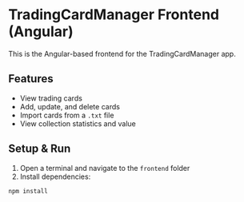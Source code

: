 # TradingCardManager Frontend (Angular)

This is the Angular-based frontend for the TradingCardManager app.

## Features

- View trading cards
- Add, update, and delete cards
- Import cards from a `.txt` file
- View collection statistics and value

## Setup & Run

1. Open a terminal and navigate to the `frontend` folder
2. Install dependencies:

```bash
npm install
